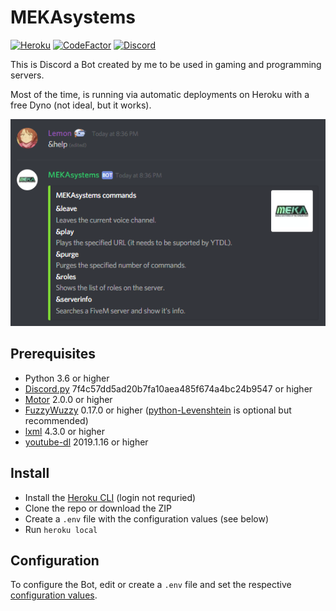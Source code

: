 # MEKAsystems

[![Heroku](https://img.shields.io/badge/heroku-deploy-79589F.svg)](https://heroku.com/deploy?template=https://github.com/justalemon/MEKAsystems)
[![CodeFactor](https://www.codefactor.io/repository/github/justalemon/ggov/badge)](https://www.codefactor.io/repository/github/justalemon/ggov)
[![Discord](https://img.shields.io/badge/discord-join-7289DA.svg)](https://discord.gg/Cf6sspj)

This is Discord a Bot created by me to be used in gaming and programming servers.

Most of the time, is running via automatic deployments on Heroku with a free Dyno (not ideal, but it works).

![Preview](https://raw.githubusercontent.com/justalemon/MEKAsystems/master/preview.png)

## Prerequisites

* Python 3.6 or higher
* [Discord.py](https://github.com/Rapptz/discord.py) 7f4c57dd5ad20b7fa10aea485f674a4bc24b9547 or higher
* [Motor](https://github.com/mongodb/motorpy) 2.0.0 or higher
* [FuzzyWuzzy](https://github.com/seatgeek/fuzzywuzzy) 0.17.0 or higher ([python-Levenshtein](https://github.com/ztane/python-Levenshtein) is optional but recommended)
* [lxml](https://github.com/lxml/lxml) 4.3.0 or higher
* [youtube-dl](https://github.com/rg3/youtube-dl) 2019.1.16 or higher

## Install

* Install the [Heroku CLI](https://devcenter.heroku.com/articles/heroku-cli) (login not requried)
* Clone the repo or download the ZIP
* Create a `.env` file with the configuration values (see below)
* Run `heroku local`

## Configuration

To configure the Bot, edit or create a `.env` file and set the respective [configuration values](https://github.com/justalemon/MEKAsystems/blob/master/app.json#L23-L34).
